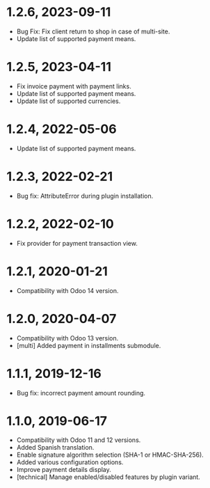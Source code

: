 1.2.6, 2023-09-11
=============
- Bug Fix: Fix client return to shop in case of multi-site.
- Update list of supported payment means.

1.2.5, 2023-04-11
=============
- Fix invoice payment with payment links.
- Update list of supported payment means.
- Update list of supported currencies.

1.2.4, 2022-05-06
=============
- Update list of supported payment means.

1.2.3, 2022-02-21
=============
- Bug fix: AttributeError during plugin installation.

1.2.2, 2022-02-10
=============
- Fix provider for payment transaction view.

1.2.1, 2020-01-21
=============
- Compatibility with Odoo 14 version.

1.2.0, 2020-04-07
=============
- Compatibility with Odoo 13 version.
- [multi] Added payment in installments submodule.

1.1.1, 2019-12-16
=============
- Bug fix: incorrect payment amount rounding.

1.1.0, 2019-06-17
=============
- Compatibility with Odoo 11 and 12 versions.
- Added Spanish translation.
- Enable signature algorithm selection (SHA-1 or HMAC-SHA-256).
- Added various configuration options.
- Improve payment details display.
- [technical] Manage enabled/disabled features by plugin variant.